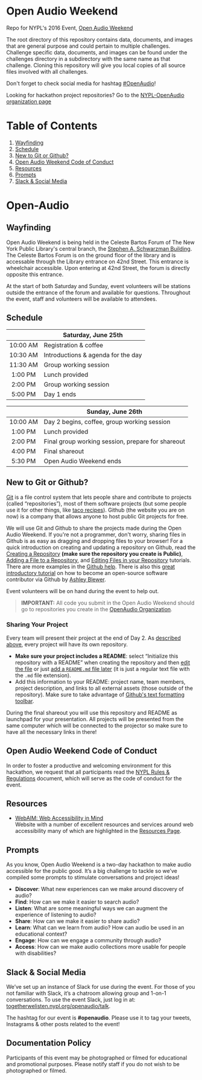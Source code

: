 # Open Audio Weekend

Repo for NYPL's 2016 Event, [Open Audio Weekend](http://togetherwelisten.nypl.org/openaudio/)

The root directory of this repository contains data, documents, and images that are general purpose and could pertain to multiple challenges. Challenge specific data, documents, and images can be found under the challenges directory in a subdirectory with the same name as that challenge. Cloning this repository will give you local copies of all source files involved with all challenges.

Don't forget to check social media for hashtag [#OpenAudio](https://twitter.com/search?f=tweets&vertical=default&q=openaudio&src=typd)!

Looking for hackathon project repositories? Go to the [NYPL-OpenAudio organization page](https://github.com/nypl-openaudio)

# Table of Contents  
1. [Wayfinding](#wayfinding)
2. [Schedule](#schedule)
4. [New to Git or Github?](#new-to-git-or-github)
4. [Open Audio Weekend Code of Conduct](#open-audio-weekend-code-of-conduct)
5. [Resources](#resources)
6. [Prompts](#prompts)
7. [Slack & Social Media](#slack--social-media)

# Open-Audio

## Wayfinding  
Open Audio Weekend is being held in the Celeste Bartos Forum of The New York Public Library's central branch, the [Stephen A. Schwarzman Building](http://www.nypl.org/locations/schwarzman). The Celeste Bartos Forum is on the ground floor of the library and is accessable through the Library entrance on 42nd Street. This entrance is wheelchair accessible. Upon entering at 42nd Street, the forum is directly opposite this entrance.   

At the start of both Saturday and Sunday, event volunteers will be stations outside the entrance of the forum and available for questions. Throughout the event, staff and volunteers will be available to attendees.  

## Schedule

|  | Saturday, June 25th |
| :---: | --- |
| 10:00 AM |	Registration & coffee |
| 10:30 AM |	Introductions & agenda for the day |
| 11:30 AM |	Group working session |
| 1:00 PM |	Lunch provided |
| 2:00 PM |	Group working session |
| 5:00 PM |	Day 1 ends |

|  | Sunday, June 26th |
| :---: | --- |
| 10:00 AM |	Day 2 begins, coffee, group working session |
| 1:00 PM |	Lunch provided |
| 2:00 PM |	Final group working session, prepare for shareout |
| 4:00 PM |	Final shareout |
| 5:30 PM |	Open Audio Weekend ends |

## New to Git or Github?

[Git](https://git-scm.com/) is a file control system that lets people share and contribute to projects (called “repositories”), most of them software projects (but some people use it for other things, like [taco recipes](https://github.com/sinker/tacofancy)). Github (the website you are on now) is a company that allows anyone to host public Git projects for free.

We will use Git and Github to share the projects made during the Open Audio Weekend. If you're not a programmer, don't worry, sharing files in Github is as easy as dragging and dropping files to your browser! For a quick introduction on creating and updating a repository on Github, read the [Creating a Repository](https://help.github.com/articles/create-a-repo/) **(make sure the repository you create is Public)**, [Adding a File to a Repository](https://help.github.com/articles/adding-a-file-to-a-repository/), and [Editing Files in your Repository](https://help.github.com/articles/editing-files-in-your-repository/) tutorials. There are more examples in the [Github help](https://help.github.com/). There is also this [great introductory tutorial](http://ablwr.github.io/blog/2014/11/03/non-technical-persons-guide-to-becoming-an-open-source-software-contributor-via-github/) on how to become an open-source software contributor via Github by [Ashley Blewer](//github.com/ablwr).

Event volunteers will be on hand during the event to help out.

> **IMPORTANT:** All code you submit in the Open Audio Weekend should go to repositories you create in the [OpenAudio Organization](//github.com/nypl-openaudio).

### Sharing Your Project

Every team will present their project at the end of Day 2. As [described above](#new-to-git-or-github), every project will have its own repository.

- **Make sure your project includes a README**: select “Initialize this repository with a README” when creating the repository and then [edit the file](https://help.github.com/articles/editing-files-in-your-repository) or just [add a `README.md` file later](https://help.github.com/articles/adding-a-file-to-a-repository) (it is just a regular text file with the `.md` file extension).
- Add this information to your README: project name, team members, project description, and links to all external assets (those outside of the repository). Make sure to take advantage of [Github's text formatting toolbar](https://help.github.com/articles/about-writing-and-formatting-on-github/).

During the final shareout you will use this repository and README as launchpad for your presentation. All projects will be presented from the same computer which will be connected to the projector so make sure to have all the necessary links in there!

## Open Audio Weekend Code of Conduct

In order to foster a productive and welcoming environment for this hackathon, we request that all participants read the [NYPL Rules & Regulations](http://www.nypl.org/help/about-nypl/legal-notices/rules-and-regulations) document, which will serve as the code of conduct for the event.

## Resources  
* [WebAIM: Web Accessibility in Mind](http://webaim.org/resources/)  
Website with a number of excellent resources and services around web accessibility many of which are highlighted in the [Resources Page](http://webaim.org/resources/).

## Prompts
As you know, Open Audio Weekend is a two-day hackathon to make audio accessible for the public good. It’s a big challenge to tackle so we’ve compiled some prompts to stimulate conversations and project ideas!  

* **Discover**: What new experiences can we make around discovery of audio?  
* **Find**: How can we make it easier to search audio?  
* **Listen**: What are some meaningful ways we can augment the experience of listening to audio?  
* **Share**: How can we make it easier to share audio?  
* **Learn**: What can we learn from audio? How can audio be used in an educational context?  
* **Engage**: How can we engage a community through audio?  
* **Access**:  How can we make audio collections more usable for people with disabilities?  

## Slack & Social Media
We’ve set up an instance of Slack for use during the event. For those of you not familiar with Slack, it’s a chatroom allowing group and 1-on-1 conversations. To use the event Slack, just log in at: [togetherwelisten.nypl.org/openaudio/talk](http://togetherwelisten.nypl.org/openaudio/talk/).

The hashtag for our event is **#openaudio**. Please use it to tag your tweets, Instagrams & other posts related to the event!

## Documentation Policy  

Participants of this event may be photographed or filmed for educational and promotional purposes. Please notify staff if you do not wish to be photographed or filmed. 
